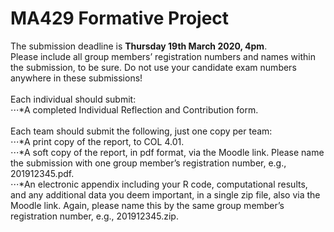 # MA429 Formative Project
The submission deadline is **Thursday 19th March 2020, 4pm**. \
Please include all group members’ registration numbers and names within the submission, to be sure. Do not use your candidate exam numbers anywhere in these submissions!\
\
Each individual should submit:\
⋅⋅⋅*A completed Individual Reflection and Contribution form.\
\
Each team should submit the following, just one copy per team:\
⋅⋅⋅*A print copy of the report, to COL 4.01.\
⋅⋅⋅*A soft copy of the report, in pdf format, via the Moodle link. Please name the submission with one group member’s registration number, e.g., 201912345.pdf.\
⋅⋅⋅*An electronic appendix including your R code, computational results, and any additional data you deem important, in a single zip file, also via the Moodle link. Again, please name this by the same group member’s registration number, e.g., 201912345.zip.

